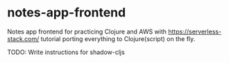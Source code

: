 # notes-app-frontend
Notes app frontend for practicing Clojure and AWS with https://serverless-stack.com/ tutorial porting everything to Clojure(script) on the fly.

TODO: Write instructions for shadow-cljs
